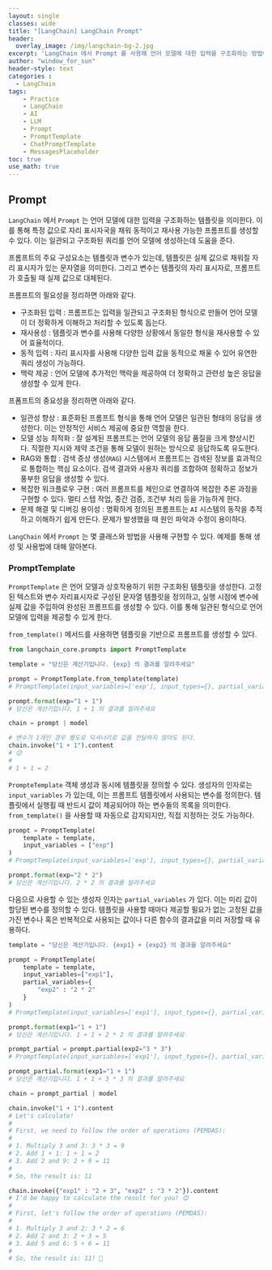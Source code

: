 ```yaml
--- 
layout: single
classes: wide
title: "[LangChain] LangChain Prompt"
header:
  overlay_image: /img/langchain-bg-2.jpg
excerpt: 'LangChain 에서 Prompt 를 사용해 언어 모델에 대한 입력을 구조화하는 방법에 대해 알아보자'
author: "window_for_sun"
header-style: text
categories :
  - LangChain
tags:
    - Practice
    - LangChain
    - AI
    - LLM
    - Prompt
    - PromptTemplate
    - ChatPromptTemplate
    - MessagesPlaceholder
toc: true
use_math: true
---  
```


## Prompt
`LangChain` 에서 `Prompt` 는 언어 모델에 대한 입력을 구조화하는 템플릿을 의미한다. 
이를 통해 특정 값으로 자리 표시자국을 채워 동적이고 재사용 가능한 프롬프트를 생성할 수 있다. 
이는 일관되고 구조화된 쿼리를 언어 모델에 생성하는데 도움을 준다. 

프롬프트의 주요 구성요소는 템플릿과 변수가 있는데, 
템플릿은 실제 값으로 채워질 자리 표시자가 있는 문자열을 의미한다. 
그리고 변수는 템플릿의 자리 표시자로, 프롬프트가 호출될 때 실제 값으로 대체된다.   

프롬프트의 필요성을 정리하면 아래와 같다. 

- 구조화된 입력 : 프롬프트는 입력을 일관되고 구조화된 형식으로 만들어 언어 모델이 더 정확하게 이해하고 처리할 수 있도록 돕는다. 
- 재사용성 : 템플릿과 변수를 사용해 다양한 상황에서 동일한 형식을 재사용할 수 있어 효율적이다. 
- 동적 입력 : 자리 표시자를 사용해 다양한 입력 값을 동적으로 채울 수 있어 유연한 쿼리 생성이 가능하다. 
- 맥락 제공 : 언어 모델에 추가적인 맥락을 제공하여 더 정확하고 관련성 높은 응답을 생성할 수 있게 한다. 

프폼프트의 중요성을 정리하면 아래와 같다. 

- 일관성 향상 : 표준화된 프롬프트 형식을 통해 언어 모델은 일관된 형태의 응답을 생성한다. 이는 안정적인 서비스 제공에 중요한 역할을 한다. 
- 모델 성능 최적화 : 잘 설계된 프롬프트는 언어 모델의 응답 품질을 크게 향상시킨다. 직절한 지시와 제약 조건을 통해 모델이 원하는 방식으로 응답하도록 유도한다. 
- RAG와 통합 : 검색 증상 생성(`RAG`) 시스템에서 프롬프트는 검색된 정보를 효과적으로 통합하는 핵심 요소이다. 검색 결과와 사용자 쿼리를 조합하여 정확하고 정보가 풍부한 응답을 생성할 수 있다. 
- 복잡한 워크플로우 구현 : 여러 프롬프트를 체인으로 연결하여 복잡한 추론 과정을 구현할 수 있다. 멀티 스텝 작업, 중간 검증, 조건부 처리 등을 가능하게 한다. 
- 문제 해결 및 디버깅 용이성 : 명확하게 정의된 프롬프트는 `AI` 시스템의 동작을 추적하고 이해하기 쉽게 만든다. 문제가 발생했을 때 원인 파악과 수정이 용이하다.  

`LangChain` 에서 `Prompt` 는 몇 클래스와 방법을 사용해 구현할 수 있다. 
예제를 통해 생성 및 사용법에 대해 알아본다. 

### PromptTemplate
`PromptTemplate` 은 언어 모델과 상호작용하기 위한 구조화된 템플릿을 생성한다. 
고정된 텍스트와 변수 자리표시자로 구성된 문자열 템플릿을 정의하고, 
실행 시점에 변수에 실제 값을 주입하여 완성된 프롬프트를 생성할 수 있다. 
이를 통해 일관된 형식으로 언어 모델에 입력을 제공할 수 있게 한다.  

`from_template()` 메서드를 사용하면 템플릿을 기반으로 프롬프트를 생성할 수 있다.  

```python
from langchain_core.prompts import PromptTemplate

template = "당신은 계산기입니다. {exp} 의 결과를 알려주세요"

prompt = PromptTemplate.from_template(template)
# PromptTemplate(input_variables=['exp'], input_types={}, partial_variables={}, template='당신은 계산기입니다. {exp} 의 결과를 알려주세요')

prompt.format(exp="1 + 1")
# 당신은 계산기입니다. 1 + 1 의 결과를 알려주세요

chain = prompt | model

# 변수가 1개인 경우 별도로 딕셔너리로 값을 전달하지 않아도 된다. 
chain.invoke("1 + 1").content
# 😊
# 
# 1 + 1 = 2
```  

`PrompteTemplate` 객체 생성과 동시에 템플릿을 정의할 수 있다. 
생성자의 인자로는 `input_variables` 가 있는데, 
이는 프롬프트 템플릿에서 사용되는 변수를 정의한다. 
템플릿에서 실행횔 때 반드시 값이 제공되어야 하는 변수들의 목록을 의미한다. 
`from_template()` 을 사용할 때 자동으로 감지되지만, 직접 지정하는 것도 가능하다. 

```python
prompt = PromptTemplate(
    template = template,
    input_variables = ["exp"]
)
# PromptTemplate(input_variables=['exp'], input_types={}, partial_variables={}, template='당신은 계산기입니다. {exp} 의 결과를 알려주세요')

prompt.format(exp="2 * 2")
# 당신은 계산기입니다. 2 * 2 의 결과를 알려주세요
```  

다음으로 사용할 수 있는 생성자 인자는 `partial_variables` 가 있다. 
이는 미리 값이 할당된 변수를 정의할 수 있다.
템플릿을 사용할 때마다 제공할 필요가 없는 고정된 값을 가진 변수나 
혹은 반복적으로 사용되는 값이나 다른 함수의 결과값을 미리 저장할 때 유용하다.  

```python
template = "당신은 계산기입니다. {exp1} + {exp2} 의 결과를 알려주세요"

prompt = PromptTemplate(
    template = template,
    input_variables=["exp1"],
    partial_variables={
        "exp2" : "2 * 2"
    }
)
# PromptTemplate(input_variables=['exp1'], input_types={}, partial_variables={'exp2': '2 * 2'}, template='당신은 계산기입니다. {exp1} + {exp2} 의 결과를 알려주세요')

prompt.format(exp1="1 + 1")
# 당신은 계산기입니다. 1 + 1 + 2 * 2 의 결과를 알려주세요

prompt_partial = prompt.partial(exp2="3 * 3")
# PromptTemplate(input_variables=['exp1'], input_types={}, partial_variables={'exp2': '3 * 3'}, template='당신은 계산기입니다. {exp1} + {exp2} 의 결과를 알려주세요')

prompt_partial.format(exp1="1 + 1")
# 당신은 계산기입니다. 1 + 1 + 3 * 3 의 결과를 알려주세요

chain = prompt_partial | model

chain.invoke("1 + 1").content
# Let's calculate!
# 
# First, we need to follow the order of operations (PEMDAS):
# 
# 1. Multiply 3 and 3: 3 * 3 = 9
# 2. Add 1 + 1: 1 + 1 = 2
# 3. Add 2 and 9: 2 + 9 = 11
# 
# So, the result is: 11 

chain.invoke({"exp1" : "2 + 3", "exp2" : "3 * 2"}).content
# I'd be happy to calculate the result for you! 😊
# 
# First, let's follow the order of operations (PEMDAS):
# 
# 1. Multiply 3 and 2: 3 * 2 = 6
# 2. Add 2 and 3: 2 + 3 = 5
# 3. Add 5 and 6: 5 + 6 = 11
# 
# So, the result is: 11! 🎉
```  
